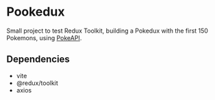# Pookedux

Small project to test Redux Toolkit, building a Pokedux with the first 150 Pokemons, using [PokeAPI](https://pokeapi.co/).


## Dependencies

- vite
- @redux/toolkit
- axios